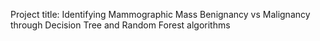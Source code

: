 Project title: Identifying Mammographic Mass Benignancy vs Malignancy through Decision Tree and Random Forest algorithms

